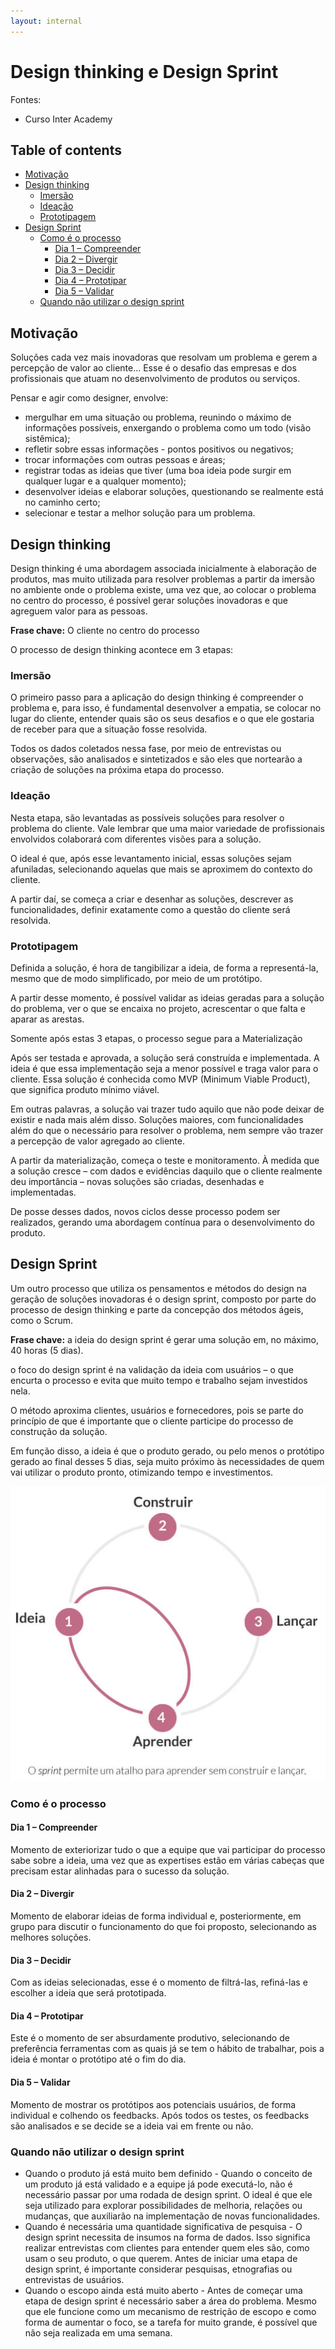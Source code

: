 ```yaml
---
layout: internal
---
```


# Design thinking e Design Sprint

Fontes:

* Curso Inter Academy

## Table of contents

<!-- TOC start (generated with https://github.com/derlin/bitdowntoc) -->

* [Motivação](#motivação)
* [Design thinking](#design-thinking)
  * [Imersão](#imersão)
  * [Ideação](#ideação)
  * [Prototipagem](#prototipagem)
* [Design Sprint](#design-sprint)
  * [Como é o processo](#como-é-o-processo)
    * [Dia 1 – Compreender](#dia-1-compreender)
    * [Dia 2 – Divergir](#dia-2-divergir)
    * [Dia 3 – Decidir](#dia-3-decidir)
    * [Dia 4 – Prototipar](#dia-4-prototipar)
    * [Dia 5 – Validar](#dia-5-validar)
  * [Quando não utilizar o design sprint](#quando-não-utilizar-o-design-sprint)

<!-- TOC end -->

<!-- TOC --><a name="motivação"></a>

## Motivação

Soluções cada vez mais inovadoras que resolvam um problema e gerem a percepção de valor ao cliente... Esse é o desafio das empresas e dos profissionais que atuam no desenvolvimento de produtos ou serviços.

Pensar e agir como designer, envolve:

* mergulhar em uma situação ou problema, reunindo o máximo de informações possíveis, enxergando o problema como um todo (visão sistêmica);
* refletir sobre essas informações - pontos positivos ou negativos;
* trocar informações com outras pessoas e áreas;
* registrar todas as ideias que tiver (uma boa ideia pode surgir em qualquer lugar e a qualquer momento);
* desenvolver ideias e elaborar soluções, questionando se realmente está no caminho certo;
* selecionar e testar a melhor solução para um problema.

<!-- TOC --><a name="design-thinking"></a>

## Design thinking

Design thinking é uma abordagem associada inicialmente à elaboração de produtos, mas muito utilizada para resolver problemas a partir da imersão no ambiente onde o problema existe, uma vez que, ao colocar o problema no centro do processo, é possível gerar soluções inovadoras e que agreguem valor para as pessoas.

**Frase chave:** O cliente no centro do processo

O processo de design thinking acontece em 3 etapas:

<!-- TOC --><a name="imersão"></a>

### Imersão

O primeiro passo para a aplicação do design thinking é compreender o problema e, para isso, é fundamental desenvolver a empatia, se colocar no lugar do cliente, entender quais são os seus desafios e o que ele gostaria de receber para que a situação fosse resolvida.

Todos os dados coletados nessa fase, por meio de entrevistas ou observações, são analisados e sintetizados e são eles que nortearão a criação de soluções na próxima etapa do processo.

<!-- TOC --><a name="ideação"></a>

### Ideação

Nesta etapa, são levantadas as possíveis soluções para resolver o problema do cliente. Vale lembrar que uma maior variedade de profissionais envolvidos colaborará com diferentes visões para a solução.

O ideal é que, após esse levantamento inicial, essas soluções sejam afuniladas, selecionando aquelas que mais se aproximem do contexto do cliente.

A partir daí, se começa a criar e desenhar as soluções, descrever as funcionalidades, definir exatamente como a questão do cliente será resolvida.

<!-- TOC --><a name="prototipagem"></a>

### Prototipagem

Definida a solução, é hora de tangibilizar a ideia, de forma a representá-la, mesmo que de modo simplificado, por meio de um protótipo.

A partir desse momento, é possível validar as ideias geradas para a solução do problema, ver o que se encaixa no projeto, acrescentar o que falta e aparar as arestas.

Somente após estas 3 etapas, o processo segue para a Materialização

Após ser testada e aprovada, a solução será construída e implementada. A ideia é que essa implementação seja a menor possível e traga valor para o cliente. Essa solução é conhecida como MVP (Minimum Viable Product), que significa produto mínimo viável.

Em outras palavras, a solução vai trazer tudo aquilo que não pode deixar de existir e nada mais além disso. Soluções maiores, com funcionalidades além do que o necessário para resolver o problema, nem sempre vão trazer a percepção de valor agregado ao cliente.

A partir da materialização, começa o teste e monitoramento. À medida que a solução cresce – com dados e evidências daquilo que o cliente realmente deu importância – novas soluções são criadas, desenhadas e implementadas.

De posse desses dados, novos ciclos desse processo podem ser realizados, gerando uma abordagem contínua para o desenvolvimento do produto.

<!-- TOC --><a name="design-sprint"></a>

## Design Sprint

Um outro processo que utiliza os pensamentos e métodos do design na geração de soluções inovadoras é o design sprint, composto por parte do processo de design thinking e parte da concepção dos métodos ágeis, como o Scrum.

**Frase chave:** a ideia do design sprint é gerar uma solução em, no máximo, 40 horas (5 dias).

o foco do design sprint é na validação da ideia com usuários – o que encurta o processo e evita que muito tempo e trabalho sejam investidos nela.

O método aproxima clientes, usuários e fornecedores, pois se parte do princípio de que é importante que o cliente participe do processo de construção da solução.

Em função disso, a ideia é que o produto gerado, ou pelo menos o protótipo gerado ao final desses 5 dias, seja muito próximo às necessidades de quem vai utilizar o produto pronto, otimizando tempo e investimentos.

![Design sprint](./img/design_sprint.png)

<!-- TOC --><a name="como-é-o-processo"></a>

### Como é o processo

<!-- TOC --><a name="dia-1-compreender"></a>

#### Dia 1 – Compreender

Momento de exteriorizar tudo o que a equipe que vai participar do processo sabe sobre a ideia, uma vez que as expertises estão em várias cabeças que precisam estar alinhadas para o sucesso da solução.

<!-- TOC --><a name="dia-2-divergir"></a>

#### Dia 2 – Divergir

Momento de elaborar ideias de forma individual e, posteriormente, em grupo para discutir o funcionamento do que foi proposto, selecionando as melhores soluções.

<!-- TOC --><a name="dia-3-decidir"></a>

#### Dia 3 – Decidir

Com as ideias selecionadas, esse é o momento de filtrá-las, refiná-las e escolher a ideia que será prototipada.

<!-- TOC --><a name="dia-4-prototipar"></a>

#### Dia 4 – Prototipar

Este é o momento de ser absurdamente produtivo, selecionando de preferência ferramentas com as quais já se tem o hábito de trabalhar, pois a ideia é montar o protótipo até o fim do dia.

<!-- TOC --><a name="dia-5-validar"></a>

#### Dia 5 – Validar

Momento de mostrar os protótipos aos potenciais usuários, de forma individual e colhendo os feedbacks. Após todos os testes, os feedbacks são analisados e se decide se a ideia vai em frente ou não.

<!-- TOC --><a name="quando-não-utilizar-o-design-sprint"></a>

### Quando não utilizar o design sprint

* Quando o produto já está muito bem definido - Quando o conceito de um produto já está validado e a equipe já pode executá-lo, não é necessário passar por uma rodada de design sprint. O ideal é que ele seja utilizado para explorar possibilidades de melhoria, relações ou mudanças, que auxiliarão na implementação de novas funcionalidades.
* Quando é necessária uma quantidade significativa de pesquisa - O design sprint necessita de insumos na forma de dados. Isso significa realizar entrevistas com clientes para entender quem eles são, como usam o seu produto, o que querem. Antes de iniciar uma etapa de design sprint, é importante considerar pesquisas, etnografias ou entrevistas de usuários.
* Quando o escopo ainda está muito aberto - Antes de começar uma etapa de design sprint é necessário saber a área do problema. Mesmo que ele funcione como um mecanismo de restrição de escopo e como forma de aumentar o foco, se a tarefa for muito grande, é possível que não seja realizada em uma semana.
